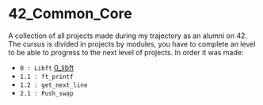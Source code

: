 # 42_Common_Core
A collection of all projects made during my trajectory as an alumni on 42.
The cursus is divided in projects by modules, you have to complete an level to be able to progress to the next level of projects.
In order it was made:

- `0 : Libft` [0_libft](0_libft)
- `1.1 : ft_printf`
- `1.2 : get_next_line`
- `2.1 : Push_swap`
